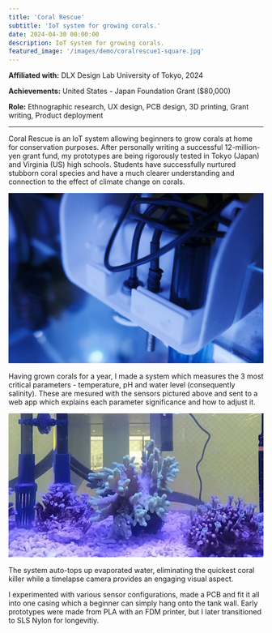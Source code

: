 ```yaml
---
title: 'Coral Rescue'
subtitle: 'IoT system for growing corals.'
date: 2024-04-30 00:00:00
description: IoT system for growing corals.
featured_image: '/images/demo/coralrescue1-square.jpg'
---
```


**Affiliated with:** DLX Design Lab University of Tokyo, 2024

**Achievements:** United States - Japan Foundation Grant ($80,000)

**Role:** Ethnographic research, UX design, PCB design, 3D printing, Grant writing, Product deployment

---

Coral Rescue is an IoT system allowing beginners to grow corals at home for conservation purposes. After personally writing a successful 12-million-yen grant fund, my prototypes are being rigorously tested in Tokyo (Japan) and Virginia (US) high schools. Students have successfully nurtured stubborn coral species and have a much clearer understanding and connection to the effect of climate change on corals. 


![](\images\coralrescue\1.jpg)


Having grown corals for a year, I made a system which measures the 3 most critical parameters - temperature, pH and water level (consequently salinity). These are mesured with the sensors pictured above and sent to a web app which explains each parameter significance and how to adjust it. 

![](\images\coralrescue\2.gif)

The system auto-tops up evaporated water, eliminating the quickest coral killer while a timelapse camera provides an engaging visual aspect.

I experimented with various sensor configurations, made a PCB and fit it all into one casing which a beginner can simply hang onto the tank wall. Early prototypes were made from PLA with an FDM printer, but I later transitioned to SLS Nylon for longevitiy. 

